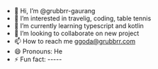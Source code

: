 - 👋 Hi, I’m @grubbrr-gaurang
- 👀 I’m interested in travelig, coding, table tennis
- 🌱 I’m currently learning typescript and kotlin
- 💞️ I’m looking to collaborate on new project
- 📫 How to reach me ggoda@grubbrr.com
- 😄 Pronouns: He
- ⚡ Fun fact: -----

<!---
grubbrr-gaurang/grubbrr-gaurang is a ✨ special ✨ repository because its `README.md` (this file) appears on your GitHub profile.
You can click the Preview link to take a look at your changes.
--->
